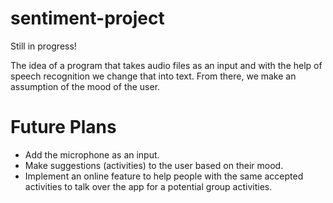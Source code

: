# sentiment-project
 Still in progress!

 The idea of a program that takes audio files as an input and with the help
 of speech recognition we change that into text.
 From there, we make an assumption of the mood of the user.

# Future Plans
- Add the microphone as an input.
- Make suggestions (activities) to the user based on their mood.
- Implement an online feature to help people with the same accepted activities
to talk over the app for a potential group activities.

